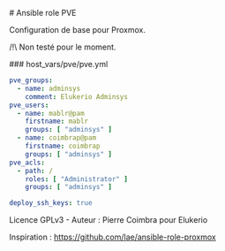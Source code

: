 # Ansible role PVE

Configuration de base pour Proxmox.

/!\ Non testé pour le moment.

### host_vars/pve/pve.yml
```yaml
pve_groups:
  - name: adminsys
    comment: Elukerio Adminsys
pve_users:
  - name: mablr@pam
    firstname: mablr
    groups: [ "adminsys" ]
  - name: coimbrap@pam
    firstname: coimbrap
    groups: [ "adminsys" ]
pve_acls:
  - path: /
    roles: [ "Administrator" ]
    groups: [ "adminsys" ]

deploy_ssh_keys: true
```

Licence GPLv3 - Auteur : Pierre Coimbra pour Elukerio

Inspiration : https://github.com/lae/ansible-role-proxmox
